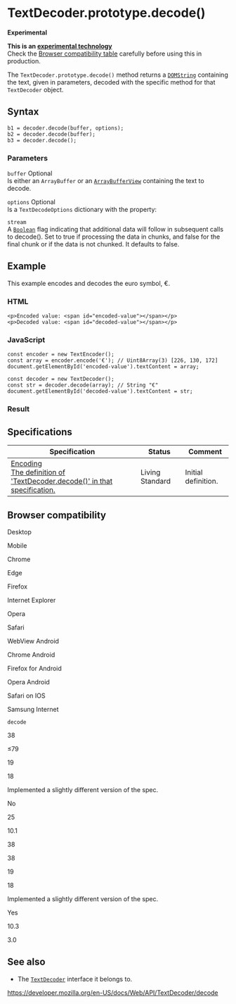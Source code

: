 TextDecoder.prototype.decode()
==============================

**Experimental**

**This is an [experimental technology](https://developer.mozilla.org/en-US/docs/MDN/Guidelines/Conventions_definitions#experimental)**  
Check the [Browser compatibility table](#browser_compatibility) carefully before using this in production.

The `TextDecoder.prototype.decode()` method returns a [`DOMString`](../domstring) containing the text, given in parameters, decoded with the specific method for that `TextDecoder` object.

Syntax
------

    b1 = decoder.decode(buffer, options);
    b2 = decoder.decode(buffer);
    b3 = decoder.decode();

### Parameters

 `buffer` <span class="badge inline optional">Optional</span>   
Is either an `ArrayBuffer` or an [`ArrayBufferView`](../arraybufferview) containing the text to decode.

 `options` <span class="badge inline optional">Optional</span>   
Is a `TextDecodeOptions` dictionary with the property:

`stream`  
A [`Boolean`](https://developer.mozilla.org/en-US/docs/Web/JavaScript/Reference/Global_Objects/Boolean) flag indicating that additional data will follow in subsequent calls to decode(). Set to true if processing the data in chunks, and false for the final chunk or if the data is not chunked. It defaults to false.

Example
-------

This example encodes and decodes the euro symbol, €.

### HTML

    <p>Encoded value: <span id="encoded-value"></span></p>
    <p>Decoded value: <span id="decoded-value"></span></p>

### JavaScript

    const encoder = new TextEncoder();
    const array = encoder.encode('€'); // Uint8Array(3) [226, 130, 172]
    document.getElementById('encoded-value').textContent = array;

    const decoder = new TextDecoder();
    const str = decoder.decode(array); // String "€"
    document.getElementById('decoded-value').textContent = str;

### Result

Specifications
--------------

<table><thead><tr class="header"><th>Specification</th><th>Status</th><th>Comment</th></tr></thead><tbody><tr class="odd"><td><a href="https://encoding.spec.whatwg.org/#dom-textdecoder-decode">Encoding<br />
<span class="small">The definition of 'TextDecoder.decode()' in that specification.</span></a></td><td><span class="spec-living">Living Standard</span></td><td>Initial definition.</td></tr></tbody></table>

Browser compatibility
---------------------

Desktop

Mobile

Chrome

Edge

Firefox

Internet Explorer

Opera

Safari

WebView Android

Chrome Android

Firefox for Android

Opera Android

Safari on IOS

Samsung Internet

`decode`

38

≤79

19

18

Implemented a slightly different version of the spec.

No

25

10.1

38

38

19

18

Implemented a slightly different version of the spec.

Yes

10.3

3.0

See also
--------

-   The [`TextDecoder`](../textdecoder) interface it belongs to.

<a href="https://developer.mozilla.org/en-US/docs/Web/API/TextDecoder/decode" class="_attribution-link">https://developer.mozilla.org/en-US/docs/Web/API/TextDecoder/decode</a>
